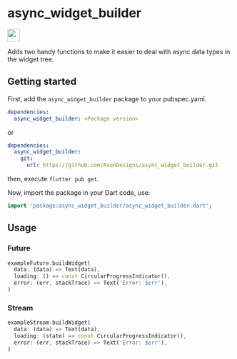 # async_widget_builder

<img src="https://forthebadge.com/images/badges/built-with-love.svg" height="28px" />

Adds two handy functions to make it easier to deal with async data types in the widget tree.


## Getting started

First, add the `async_widget_builder` package to your pubspec.yaml.
```yaml
dependencies:
  async_widget_builder: <Package version>
```
or
```yaml
dependencies:
  async_widget_builder:
    git: 
      url: https://github.com/AxonDesigns/async_widget_builder.git
```
then, execute `flutter pub get`.

Now, import the package in your Dart code, use:
```dart
import 'package:async_widget_builder/async_widget_builder.dart';
```

## Usage

### Future

```dart
exampleFuture.buildWidget(
  data: (data) => Text(data),
  loading: () => const CircularProgressIndicator(),
  error: (err, stackTrace) => Text('Error: $err'),
)
```

### Stream

```dart
exampleStream.buildWidget(
  data: (data) => Text(data),
  loading: (state) => const CircularProgressIndicator(),
  error: (err, stackTrace) => Text('Error: $err'),
)
```
